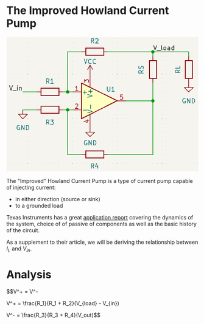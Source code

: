 # The Improved Howland Current Pump
![kicad_circuit](./resources/improved_howland_current_pump.png)

The "Improved" Howland Current Pump is a type of current pump capable of injecting current:
- in either direction (source or sink)
- to a grounded load

Texas Instruments has a great [application report](https://www.ti.com/lit/an/snoa474a/snoa474a.pdf?ts=1734576485321&ref_url=https%253A%252F%252Fwww.google.com%252F) covering the dynamics of the system, choice of of passive of components as well as the basic history of the circuit. 

As a supplement to their article, we will be deriving the relationship between $I_L$ and $V_{in}$.

# Analysis 
$$V^+ = V^-

V^+ = \frac{R_1}{R_1 + R_2}(V_{load} - V_{in})

V^- = \frac{R_3}{R_3 + R_4}(V_out)$$
